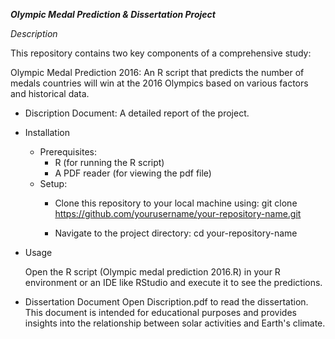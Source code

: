 ***Olympic Medal Prediction & Dissertation Project***

*Description*

This repository contains two key components of a comprehensive study:

Olympic Medal Prediction 2016: An R script that predicts the number of medals countries will win at the 2016 Olympics based on various factors and historical data.
- Discription Document: A detailed report of the project.
- Installation
  - Prerequisites:
     - R (for running the R script)
     - A PDF reader (for viewing the pdf file)
  - Setup:
    - Clone this repository to your local machine using: 
    git clone https://github.com/yourusername/your-repository-name.git

    - Navigate to the project directory: 
    cd your-repository-name

- Usage
  
  Open the R script (Olympic medal prediction 2016.R) in your R environment or an IDE like RStudio and execute it to see the predictions.

- Dissertation Document
Open Discription.pdf to read the dissertation. This document is intended for educational purposes and provides insights into the relationship between solar activities and Earth's climate.

